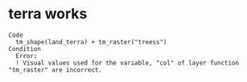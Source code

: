 # terra works

    Code
      tm_shape(land_terra) + tm_raster("treess")
    Condition
      Error:
      ! Visual values used for the variable, "col" of layer function "tm_raster" are incorrect.

